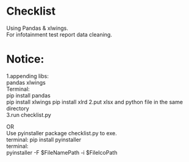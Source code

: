 Checklist
==========
Using Pandas & xlwings.  
For infotainment test report data cleaning.  

Notice: 
==========
1.appending libs:  
pandas xlwings  
Terminal:  
pip install pandas  
pip install xlwings
pip install xlrd
2.put xlsx and python file in the same directory  
3.run checklist.py  
  
OR   
Use pyinstaller package checklist.py to exe.  
terminal:
pip install pyinstaller  
terminal:  
pyinstaller -F $FileNamePath -i $FileIcoPath  
